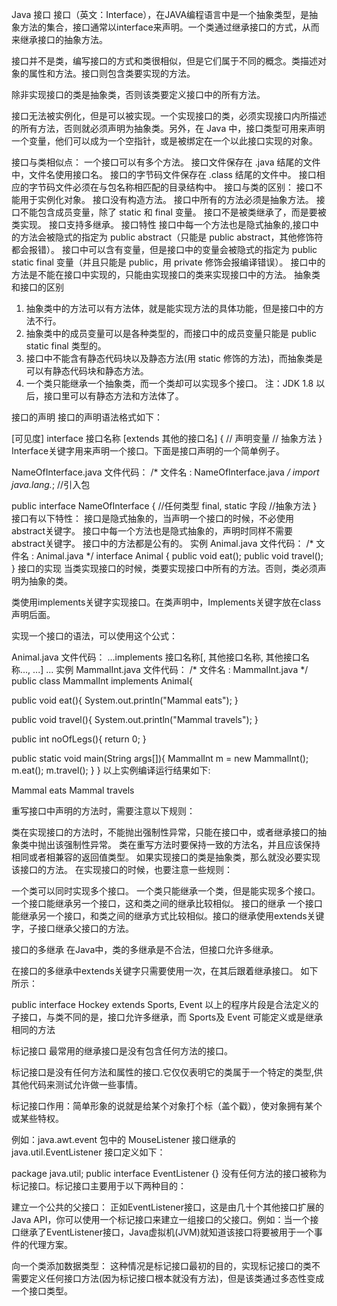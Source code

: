Java 接口
接口（英文：Interface），在JAVA编程语言中是一个抽象类型，是抽象方法的集合，接口通常以interface来声明。一个类通过继承接口的方式，从而来继承接口的抽象方法。

接口并不是类，编写接口的方式和类很相似，但是它们属于不同的概念。类描述对象的属性和方法。接口则包含类要实现的方法。

除非实现接口的类是抽象类，否则该类要定义接口中的所有方法。

接口无法被实例化，但是可以被实现。一个实现接口的类，必须实现接口内所描述的所有方法，否则就必须声明为抽象类。另外，在 Java 中，接口类型可用来声明一个变量，他们可以成为一个空指针，或是被绑定在一个以此接口实现的对象。

接口与类相似点：
一个接口可以有多个方法。
接口文件保存在 .java 结尾的文件中，文件名使用接口名。
接口的字节码文件保存在 .class 结尾的文件中。
接口相应的字节码文件必须在与包名称相匹配的目录结构中。
接口与类的区别：
接口不能用于实例化对象。
接口没有构造方法。
接口中所有的方法必须是抽象方法。
接口不能包含成员变量，除了 static 和 final 变量。
接口不是被类继承了，而是要被类实现。
接口支持多继承。
接口特性
接口中每一个方法也是隐式抽象的,接口中的方法会被隐式的指定为 public abstract（只能是 public abstract，其他修饰符都会报错）。
接口中可以含有变量，但是接口中的变量会被隐式的指定为 public static final 变量（并且只能是 public，用 private 修饰会报编译错误）。
接口中的方法是不能在接口中实现的，只能由实现接口的类来实现接口中的方法。
抽象类和接口的区别
1. 抽象类中的方法可以有方法体，就是能实现方法的具体功能，但是接口中的方法不行。
2. 抽象类中的成员变量可以是各种类型的，而接口中的成员变量只能是 public static final 类型的。
3. 接口中不能含有静态代码块以及静态方法(用 static 修饰的方法)，而抽象类是可以有静态代码块和静态方法。
4. 一个类只能继承一个抽象类，而一个类却可以实现多个接口。
注：JDK 1.8 以后，接口里可以有静态方法和方法体了。

接口的声明
接口的声明语法格式如下：

[可见度] interface 接口名称 [extends 其他的接口名] {
        // 声明变量
        // 抽象方法
}
Interface关键字用来声明一个接口。下面是接口声明的一个简单例子。

NameOfInterface.java 文件代码：
/* 文件名 : NameOfInterface.java */
import java.lang.*;
//引入包
 
public interface NameOfInterface
{
   //任何类型 final, static 字段
   //抽象方法
}
接口有以下特性：
接口是隐式抽象的，当声明一个接口的时候，不必使用abstract关键字。
接口中每一个方法也是隐式抽象的，声明时同样不需要abstract关键字。
接口中的方法都是公有的。
实例
Animal.java 文件代码：
/* 文件名 : Animal.java */
interface Animal {
   public void eat();
   public void travel();
}
接口的实现
当类实现接口的时候，类要实现接口中所有的方法。否则，类必须声明为抽象的类。

类使用implements关键字实现接口。在类声明中，Implements关键字放在class声明后面。

实现一个接口的语法，可以使用这个公式：

Animal.java 文件代码：
...implements 接口名称[, 其他接口名称, 其他接口名称..., ...] ...
实例
MammalInt.java 文件代码：
/* 文件名 : MammalInt.java */
public class MammalInt implements Animal{
 
   public void eat(){
      System.out.println("Mammal eats");
   }
 
   public void travel(){
      System.out.println("Mammal travels");
   } 
 
   public int noOfLegs(){
      return 0;
   }
 
   public static void main(String args[]){
      MammalInt m = new MammalInt();
      m.eat();
      m.travel();
   }
}
以上实例编译运行结果如下:

Mammal eats
Mammal travels

重写接口中声明的方法时，需要注意以下规则：

类在实现接口的方法时，不能抛出强制性异常，只能在接口中，或者继承接口的抽象类中抛出该强制性异常。
类在重写方法时要保持一致的方法名，并且应该保持相同或者相兼容的返回值类型。
如果实现接口的类是抽象类，那么就没必要实现该接口的方法。
在实现接口的时候，也要注意一些规则：

一个类可以同时实现多个接口。
一个类只能继承一个类，但是能实现多个接口。
一个接口能继承另一个接口，这和类之间的继承比较相似。
接口的继承
一个接口能继承另一个接口，和类之间的继承方式比较相似。接口的继承使用extends关键字，子接口继承父接口的方法。




接口的多继承
在Java中，类的多继承是不合法，但接口允许多继承。

在接口的多继承中extends关键字只需要使用一次，在其后跟着继承接口。 如下所示：

public interface Hockey extends Sports, Event
以上的程序片段是合法定义的子接口，与类不同的是，接口允许多继承，而 Sports及 Event 可能定义或是继承相同的方法

标记接口
最常用的继承接口是没有包含任何方法的接口。

标记接口是没有任何方法和属性的接口.它仅仅表明它的类属于一个特定的类型,供其他代码来测试允许做一些事情。

标记接口作用：简单形象的说就是给某个对象打个标（盖个戳），使对象拥有某个或某些特权。

例如：java.awt.event 包中的 MouseListener 接口继承的 java.util.EventListener 接口定义如下：

package java.util;
public interface EventListener
{}
没有任何方法的接口被称为标记接口。标记接口主要用于以下两种目的：

建立一个公共的父接口：
正如EventListener接口，这是由几十个其他接口扩展的Java API，你可以使用一个标记接口来建立一组接口的父接口。例如：当一个接口继承了EventListener接口，Java虚拟机(JVM)就知道该接口将要被用于一个事件的代理方案。

向一个类添加数据类型：
这种情况是标记接口最初的目的，实现标记接口的类不需要定义任何接口方法(因为标记接口根本就没有方法)，但是该类通过多态性变成一个接口类型。